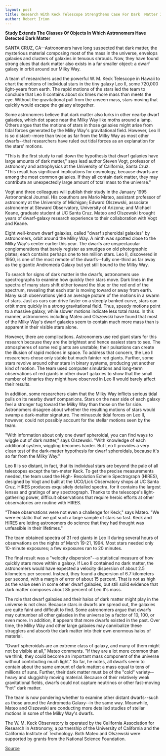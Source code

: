 ```yaml
---
layout: post
title: Research With Keck Telescope Strengthens Case For Dark  Matter In Tiny But Common Galaxies
author: Robert Irion
---
```


**Study Extends The Classes Of Objects In Which Astronomers Have  Detected Dark Matter**

SANTA CRUZ, CA--Astronomers have long suspected that dark  matter, the mysterious material composing most of the mass in the  universe, envelops galaxies and clusters of galaxies in tenuous  shrouds. Now, they have found strong clues that dark matter also  exists in a far smaller object: a dwarf galaxy in orbit around our  Milky Way.

A team of researchers used the powerful W. M. Keck Telescope  in Hawaii to chart the motions of individual stars in the tiny galaxy  Leo II, some 720,000 light-years from earth. The rapid motions of  the stars led the team to conclude that Leo II contains about six  times more mass than meets the eye. Without the gravitational pull  from the unseen mass, stars moving that quickly would escape the  galaxy altogether.

Some astronomers believe that dark matter also lurks in other  nearby dwarf galaxies, which dot space near the Milky Way like  moths around a lamp. Others argue that the motions of stars in those  galaxies might arise from tidal forces generated by the Milky Way's  gravitational field. However, Leo II is so distant--more than twice  as far from the Milky Way as most other dwarfs--that researchers  have ruled out tidal forces as an explanation for the stars' motions.

"This is the first study to nail down the hypothesis that dwarf  galaxies have large amounts of dark matter," says lead author Steven  Vogt, professor of astronomy and astrophysics at the University of  California, Santa Cruz. "This result has significant implications for  cosmology, because dwarfs are among the most common galaxies. If  they all contain dark matter, they may contribute an unexpectedly  large amount of total mass to the universe."

Vogt and three colleagues will publish their study in the  January 1995 Astronomical Journal. His coauthors are Mario Mateo,  assistant professor of astronomy at the University of Michigan;  Edward Olszewski, associate astronomer at Steward Observatory,  University of Arizona; and Michael Keane, graduate student at UC  Santa Cruz. Mateo and Olszewski brought years of dwarf-galaxy  research experience to their collaboration with Vogt and Keane.

Eight well-known dwarf galaxies, called "dwarf spheroidal  galaxies" by astronomers, orbit around the Milky Way. A ninth was  spotted close to the Milky Way's center earlier this year. The dwarfs  are unspectacular conglomerations that barely register as smudges  on old photographic plates; each contains perhaps one to ten million  stars. Leo II, discovered in 1950, is one of the most remote of the  dwarfs--fully one-third as far away as the gigantic Andromeda  Galaxy but yet still bound to the Milky Way.

To search for signs of dark matter in the dwarfs, astronomers  use spectrographs to examine how quickly their stars move. Dark  lines in the spectra of many stars shift either toward the blue or the  red end of the spectrum, revealing that each star is moving toward  or away from earth. Many such observations yield an average picture  of the motions in a swarm of stars. Just as cars can drive faster on  a steeply banked curve, stars can orbit more quickly in a strong  gravitational field. Thus, speedy motions point to a massive galaxy,  while slower motions indicate less total mass. In this manner,  astronomers including Mateo and Olszewski have found that most of  the Milky Way's dwarf galaxies seem to contain much more mass  than is apparent in their visible stars alone.

However, there are complications. Astronomers use red giant  stars for this research because they are the brightest and hence  easiest stars to see. The atmospheres of some red giants are  unstable; their pulsations can create the illusion of rapid motions in  space. To address that concern, the Leo II researchers chose only  stable but much fainter red giants. Further, some stars revolve  around other stars in binary systems, producing yet another kind of  motion. The team used computer simulations and long-term  observations of red giants in other dwarf galaxies to show that the  small number of binaries they might have observed in Leo II would  barely affect their results.

In addition, some researchers claim that the Milky Way inflicts  serious tidal pulls on its nearby dwarf companions. Stars on the near  side of each galaxy feel a stronger tug toward the Milky Way than  those on the far side. Astronomers disagree about whether the  resulting motions of stars would swamp a dark-matter signature.  The minuscule tidal forces on Leo II, however, could not possibly  account for the stellar motions seen by the team.

"With information about only one dwarf spheroidal, you can  find ways to wiggle out of dark matter," says Olszewski. "With  knowledge of each additional system, wiggling becomes harder. But  Leo II provides a very clean test of the dark-matter hypothesis for  dwarf spheroidals, because it's so far from the Milky Way."

Leo II is so distant, in fact, that its individual stars are  beyond the pale of all telescopes except the ten-meter Keck. To get  the precise measurements needed, the team used the High- Resolution Echelle Spectrograph (HIRES), designed by Vogt and built  at the UCO/Lick Observatory shops at UC Santa Cruz. HIRES produces  exquisitely detailed spectra, for it contains the largest lenses and  gratings of any spectrograph. Thanks to the telescope's light- gathering power, difficult observations that require heroic efforts  at other observatories are routine with HIRES.

"These observations were not even a challenge for Keck," says  Mateo. "We were ecstatic that we got such a large sample of stars so  fast. Keck and HIRES are letting astronomers do science that they  had thought was unfeasible in their lifetimes."

The team obtained spectra of 31 red giants in Leo II during  several hours of observations on the nights of March 19-21, 1994.  Most stars needed only 10-minute exposures; a few exposures ran to  20 minutes.

The final result was a "velocity dispersion"--a statistical  measure of how quickly stars move within a galaxy. If Leo II  contained no dark matter, the astronomers would have expected a  velocity dispersion of about 2.5 kilometers per second. Instead, they  found a dispersion of 6.7 kilometers per second, with a margin of  error of about 15 percent. That is not as high as the value seen in  some other dwarf galaxies, but still solid evidence that dark matter  composes about 85 percent of Leo II's mass.

The role that dwarf galaxies and their halos of dark matter  might play in the universe is not clear. Because stars in dwarfs are  spread out, the galaxies are quite faint and difficult to find. Some  astronomers argue that dwarfs may outnumber all other galaxies in  the universe by a factor of 10, 100, or even more. In addition, it  appears that more dwarfs existed in the past. Over time, the Milky  Way and other large galaxies may cannibalize these stragglers and  absorb the dark matter into their own enormous halos of material.

"Dwarf spheroidals are an extreme class of galaxy, and many of  them might not be visible at all," Mateo comments. "If they are a lot  more common than we think, they could become an important mass  component of the universe without contributing much light." So far,  he notes, all dwarfs seem to contain about the same amount of dark  matter: a mass equal to tens of millions of suns. Further, their dark  matter must be of the "cold" variety--heavy and sluggishly moving  material. Because of their relatively weak gravitational fields,  dwarfs could not capture neutrinos or other fast-moving "hot" dark  matter.

The team is now pondering whether to examine other distant  dwarfs--such as those around the Andromeda Galaxy--in the same  way. Meanwhile, Mateo and Olszewski are conducting more detailed  studies of stellar motions in some of the Milky Way's dwarfs.

The W. M. Keck Observatory is operated by the California  Association for Research in Astronomy, a partnership of the  University of California and the California Institute of Technology.  Both Mateo and Olszewski were supported by grants from the  National Science Foundation.

[Source](http://www1.ucsc.edu/news_events/press_releases/archive/94-95/12-94/121694-Research_with_Keck_.html "Permalink to 121694-Research_with_Keck_")
